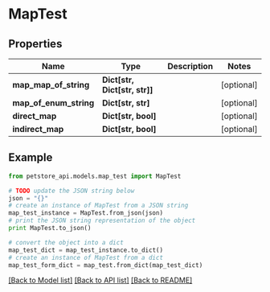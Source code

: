 # MapTest


## Properties
Name | Type | Description | Notes
------------ | ------------- | ------------- | -------------
**map_map_of_string** | **Dict[str, Dict[str, str]]** |  | [optional] 
**map_of_enum_string** | **Dict[str, str]** |  | [optional] 
**direct_map** | **Dict[str, bool]** |  | [optional] 
**indirect_map** | **Dict[str, bool]** |  | [optional] 

## Example

```python
from petstore_api.models.map_test import MapTest

# TODO update the JSON string below
json = "{}"
# create an instance of MapTest from a JSON string
map_test_instance = MapTest.from_json(json)
# print the JSON string representation of the object
print MapTest.to_json()

# convert the object into a dict
map_test_dict = map_test_instance.to_dict()
# create an instance of MapTest from a dict
map_test_form_dict = map_test.from_dict(map_test_dict)
```
[[Back to Model list]](../README.md#documentation-for-models) [[Back to API list]](../README.md#documentation-for-api-endpoints) [[Back to README]](../README.md)


